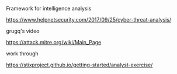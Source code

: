 Framework for intelligence analysis

https://www.helpnetsecurity.com/2017/09/25/cyber-threat-analysis/

grugq's video

https://attack.mitre.org/wiki/Main_Page

work through

https://stixproject.github.io/getting-started/analyst-exercise/
